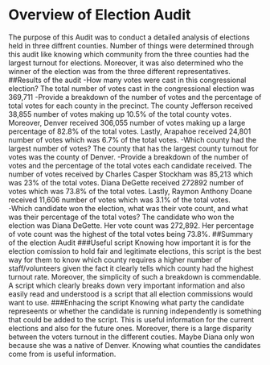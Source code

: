 # Overview of Election Audit
The purpose of this Audit was to conduct a detailed analysis of elections held in three diffrent counties. Number of things were determined through this audit like knowing which community from the three counties had the largest turnout for elections. Moreover, it was also determined who the winner of the election was from the three different representatives. 
##Results of the audit
-How many votes were cast in this congressional election?
The total number of votes cast in the congressional election was 369,711
-Provide a breakdown of the number of votes and the percentage of total votes for each county in the precinct.
The county Jefferson received 38,855 number of votes making up 10.5% of the total county votes. Moreover, Denver received 306,055 number of votes making up a large percentage of 82.8% of the total votes. Lastly, Arapahoe received 24,801 number of votes which was 6.7% of the total votes.
-Which county had the largest number of votes?
The county that has the largest county turnout for votes was the county of Denver. 
-Provide a breakdown of the number of votes and the percentage of the total votes each candidate received.
The number of votes received by Charles Casper Stockham was 85,213 which was 23% of the total votes. Diana DeGette received 272892 number of votes which was 73.8% of the total votes. Lastly, Raymon Anthony Doane received 11,606 number of votes which was 3.1% of the total votes.  
-Which candidate won the election, what was their vote count, and what was their percentage of the total votes?
The candidate who won the election was Diana DeGette. Her vote count was 272,892. Her percentage of vote count was the highest of the total votes being 73.8%.
##Summary of the election Audit
###Useful script
Knowing how important it is for the election comission to hold fair and legitimate elections, this script is the best way for them to know which county requires a higher number of staff/volunteers given the fact it clearly tells which county had the highest turnout rate. Moreover, the simplicity of such a breakdown is commendable. A script which clearly breaks down very important information and also easily read and understood is a script that all election commissions would want to use.
###Enhacing the script
Knowing what party the candidate represeents or whether the candidate is running independently is something that could be added to the script. This is useful information for the current elections and also for the future ones. Moreover, there is a large disparity between the voters turnout in the different couties. Maybe Diana only won because she was a native of Denver. Knowing what counties the candidates come from is useful information.   
